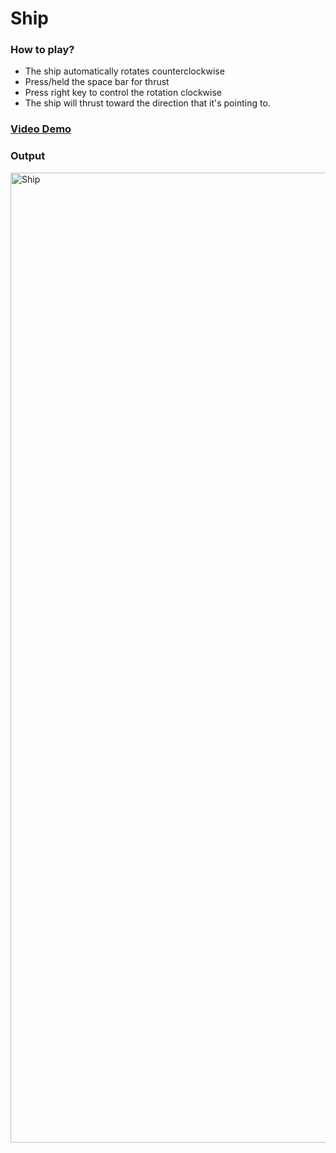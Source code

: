 # Ship

### How to play?

- The ship automatically rotates counterclockwise
- Press/held the space bar for thrust
- Press right key to control the rotation clockwise
- The ship will thrust toward the direction that it's pointing to.

### [Video Demo](https://youtu.be/N6rU-ss_YLo)

### Output

<img width="1552" alt="Ship" src="https://github.com/qrran/Ship/blob/main/Ship.output.png">
